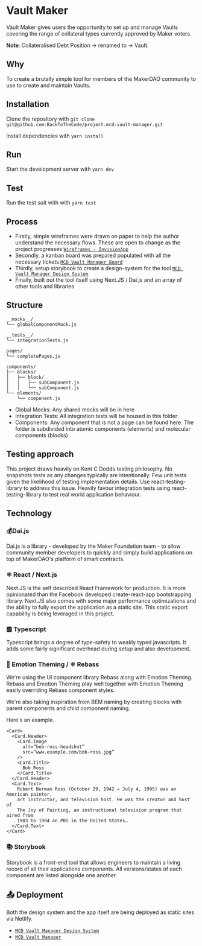 # Vault Maker

Vault Maker gives users the opportunity to set up and manage Vaults covering 
the range of collateral types currently approved by Maker voters.

**Note**: Collateralised Debt Position -> renamed to -> Vault.

## Why

To create a brutally simple tool for members of the MakerDAO community to use to 
create and maintain Vaults.

## Installation

Clone the repository with `git clone git@github.com:BackToTheCode/project.mcd-vault-manager.git`

Install dependencies with `yarn install`

## Run

Start the development server with `yarn dev`

## Test

Run the test suit with with `yarn test`

## Process

- Firstly, simple wireframes were drawn on paper to help the author understand the necessary flows. These are open to change as the project progresses [`Wireframes - InvisionApp`](https://projects.invisionapp.com/boards/FD3XNJ8SM8Q/)
- Secondly, a kanban board was prepared populated with all the necessary tickets [`MCD Vault Manager Board`](https://trello.com/b/H0NV22h9/mcd-vault-manager)
- Thirdly, setup storybook to create a design-system for the tool [`MCD Vault Manager Design System`](https://adoring-leavitt-ad4453.netlify.com)
- Finally, built out the tool itself using Next.JS / Dai.js and an array of other tools and libraries

## Structure

```
__mocks__/
└── globalComponentMock.js

__tests__/
└── integrationTests.js

pages/
└── completePages.js

components/
├── blocks/
│   ├── block/
│   │   ├── subComponent.js
│   │   └── subComponent.js
└── elements/
    └── component.js
```

- Global Mocks: Any shared mocks will be in here
- Integration Tests: All integration tests will be housed in this folder
- Components: Any component that is not a page can be found here. The folder is subdivided into atomic components (elements) and molecular components (blocks)

## Testing approach

This project draws heavily on Kent C Dodds testing philosophy.
No snapshots tests as any changes typically are intentionally. 
Few unit tests given the likelihood of testing implementation details. Use react-testing-library to address this issue.
Heavily favour integration tests using react-testing-library to test real world application behaviour.

## Technology

### 💰Dai.js

Dai.js is a library - developed by the Maker Foundation team - to allow community member developers to quickly and simply build applications on top of MakerDAO's platform of smart contracts. 

### ⚛️  React / Next.js

Next.JS is the self described React Framework for production. It is more opinionated than the Facebook developed create-react-app bootstrapping library.
Next.JS also comes with some major performance optimizations and the ability to fully export the application as a static site. This static export 
capability is being leveraged in this project.

### 🆎 Typescript

Typescript brings a degree of type-safety to weakly typed javascripts. It adds some fairly significant overhead during setup and also development.

### 💅 Emotion Theming / ⚛️  Rebass

We're using the UI component library Rebass along with Emotion Theming. Rebass and Emotion Theming play well together with Emotion Theming easily overriding Rebass component styles.

We're also taking inspiration from BEM naming by creating blocks with parent components and child component naming.

Here's an example.

```
<Card>
  <Card.Header>
    <Card.Image
      alt=”bob-ross-headshot”
      src=”www.example.com/bob-ross.jpg”
    />
    <Card.Title>
      Bob Ross
    </Card.Title>
  </Card.Header>
  <Card.Text>
    Robert Norman Ross (October 29, 1942 – July 4, 1995) was an American painter,
    art instructor, and television host. He was the creator and host of
    The Joy of Painting, an instructional television program that aired from
    1983 to 1994 on PBS in the United States…
  </Card.Text>
</Card>

```

### 📚 Storybook

Storybook is a front-end tool that allows engineers to maintain a living record of all their applications components. All versions/states of each component are listed alongside one another.

## 📤 Deployment

Both the design system and the app itself are being deployed as static sites via Netlify.

- [`MCD Vault Manager Design System`](https://adoring-leavitt-ad4453.netlify.com)
- [`MCD Vault Manager`](https://nervous-shannon-c787e5.netlify.com)















